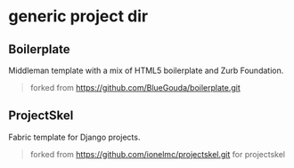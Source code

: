 generic project dir
================
Boilerplate
----------------
Middleman template with a mix of HTML5 boilerplate and Zurb Foundation.
> forked from https://github.com/BlueGouda/boilerplate.git

ProjectSkel
-----------------
Fabric template for Django projects.
> forked from https://github.com/ionelmc/projectskel.git for projectskel
